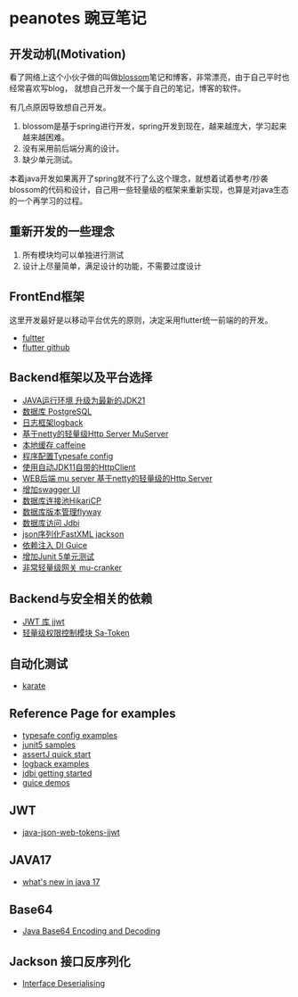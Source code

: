 # peanotes 豌豆笔记

## 开发动机(Motivation)
看了网络上这个小伙子做的叫做[blossom](https://www.wangyunf.com/blossom/)笔记和博客，非常漂亮，由于自己平时也经常喜欢写blog，
就想自己开发一个属于自己的笔记，博客的软件。

有几点原因导致想自己开发。
1. blossom是基于spring进行开发，spring开发到现在，越来越庞大，学习起来越来越困难。
2. 没有采用前后端分离的设计。
3. 缺少单元测试。

本着java开发如果离开了spring就不行了么这个理念，就想着试着参考/抄袭blossom的代码和设计，自己用一些轻量级的框架来重新实现，也算是对java生态的一个再学习的过程。

## 重新开发的一些理念
1. 所有模块均可以单独进行测试
2. 设计上尽量简单，满足设计的功能，不需要过度设计

## FrontEnd框架
这里开发最好是以移动平台优先的原则，决定采用flutter统一前端的的开发。
- [fultter](https://docs.flutter.dev/)
- [flutter github](https://github.com/flutter/flutter)

## Backend框架以及平台选择
- [JAVA运行环境 升级为最新的JDK21](https://openjdk.org/projects/jdk/21/)
- [数据库 PostgreSQL](https://www.postgresql.org/)
- [日志框架logback](https://logback.qos.ch/manual/introduction.html)
- [基于netty的轻量级Http Server MuServer](https://muserver.io/)
- [本地缓存 caffeine](https://github.com/ben-manes/caffeine)
- [程序配置Typesafe config](https://github.com/lightbend/config)
- [使用自动JDK11自带的HttpClient](https://openjdk.org/groups/net/httpclient/intro.html)
- [WEB后端 mu server 基于netty的轻量级的Http Server](https://muserver.io/)
- [增加swagger UI](https://swagger.io/tools/swagger-ui/)
- [数据库连接池HikariCP](https://github.com/brettwooldridge/HikariCP)
- [数据库版本管理flyway](https://flywaydb.org/)
- [数据库访问 Jdbi](https://jdbi.org/)
- [json序列化FastXML jackson](https://github.com/FasterXML/jackson)
- [依赖注入 DI Guice ](https://github.com/google/guice)
- [增加Junit 5单元测试](https://junit.org/junit5/)
- [非常轻量级网关 mu-cranker]()

## Backend与安全相关的依赖
- [JWT 库 jjwt](https://github.com/jwtk/jjwt)
- [轻量级权限控制模块 Sa-Token](https://github.com/dromara/Sa-Token)

## 自动化测试
- [karate](https://karatelabs.github.io/karate/karate-core/)

## Reference Page for examples
- [typesafe config examples](https://github.com/lightbend/config/tree/main/examples)
- [junit5 samples](https://github.com/junit-team/junit5-samples/blob/fd1688afcd92d3b42b2dd45b19b1e51dfaf86d5a/junit5-jupiter-starter-maven/pom.xml)
- [assertJ quick start](https://assertj.github.io/doc/#assertj-core-quick-start)
- [logback examples](https://github.com/qos-ch/logback/tree/master/logback-examples)
- [jdbi getting started](https://jdbi.org/#_getting_started)
- [guice demos](https://github.com/google/guice/tree/master/examples/guice-demo)

## JWT
- [java-json-web-tokens-jjwt](https://www.baeldung.com/java-json-web-tokens-jjwt)

## JAVA17 
- [what's new in java 17](https://mkyong.com/java/what-is-new-in-java-17/)

## Base64
- [Java Base64 Encoding and Decoding](https://www.baeldung.com/java-base64-encode-and-decode)

## Jackson 接口反序列化
- [Interface Deserialising](https://andrewtarry.com/posts/deserialising-an-interface-with-jackson/)
